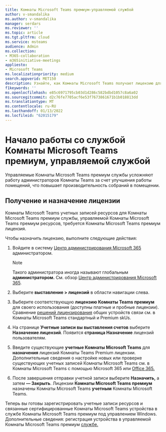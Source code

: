 ```yaml
---
title: Комнаты Microsoft Teams премиум-управляемой службой
author: v-smandalika
ms.author: v-smandalika
manager: serdars
ms.reviewer: ''
ms.topic: article
ms.tgt.pltfrm: cloud
ms.service: msteams
audience: Admin
ms.collection:
- M365-collaboration
- m365initiative-meetings
appliesto:
- Microsoft Teams
ms.localizationpriority: medium
search.appverid: MET150
description: Узнайте, как Комнаты Microsoft Teams получает лицензию для доступа к службе Комнаты Microsoft Teams с премиум-управлением.
f1keywords: ''
ms.openlocfilehash: e85c6971795cb03d1d286c582bdbd1057c8a6a02
ms.sourcegitcommit: d2c76fe7705acf6e53f7673861671b1b018813dd
ms.translationtype: MT
ms.contentlocale: ru-RU
ms.lasthandoff: 01/13/2022
ms.locfileid: "62015179"
---
```

# <a name="getting-started-with-microsoft-teams-rooms-premium-managed-service"></a>Начало работы со службой Комнаты Microsoft Teams премиум, управляемой службой

Управляемые Комнаты Microsoft Teams премиум службы усложняют работу администраторов Комнаты Teams за счет улучшения работы помещений, что повышает производительность собраний в помещении.

## <a name="obtain-and-assign-a-license"></a>Получение и назначение лицензии

Комнаты Microsoft Teams учетных записей ресурсов для Комнаты Microsoft Teams премиум службы, управляемой Комнаты Microsoft Teams премиум ресурсов, требуется Комнаты Microsoft Teams премиум лицензия.

Чтобы назначить лицензию, выполните следующие действия:

1. Войдите в систему [Центр администрирования Microsoft 365](https://admin.microsoft.com) администратором.

    > [!NOTE]
    > Такого администратора иногда называют глобальным **администратором.** См. обзор [Центр администрирования Microsoft 365](/microsoft-365/business-video/admin-center-overview).

2. Выберите **выставление > лицензий** в области навигации слева.
3. Выберите соответствующую **лицензию Комнаты Teams премиум** для своего использования (доступны платные и пробные лицензии). Сравнение [решений лицензирования](rooms-licensing.md) общих устройств связи см. в Комнаты Microsoft Teams стандартный и Premium skUs.
4. На странице **Учетные записи вы выставления счетов** выберите **Назначение лицензий**. Появится **страница Назначение** лицензий пользователям.
5. Введите существующие **учетные Комнаты Microsoft Teams** для **назначения** лицензий Комнаты Teams Premium лицензии. Дополнительные сведения о настройке новых или проверке существующих учетных записей Комнаты Microsoft Teams см. в Комнаты Microsoft Teams с помощью Microsoft 365 или [Office 365.](with-office-365.md)
6. После завершения отправки учетной записи выберите **Назначить,** а затем **— Закрыть**. Лицензии **Комнаты Microsoft Teams премиум** назначены Комнаты Microsoft Teams **учетным** Комнаты Microsoft Teams.

Теперь вы готовы зарегистрировать учетные записи ресурсов и связанные сертифицированные Комнаты Microsoft Teams устройства в службе Комнаты Microsoft Teams премиум под управлением Windows. Дополнительные сведения: регистрация устройства в управляемой Комнаты Microsoft Teams премиум [службе.](enrolling-mtrp-managed-service.md)

